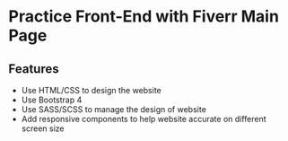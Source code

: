# Practice Front-End with Fiverr Main Page 
## Features
- Use HTML/CSS to design the website
- Use Bootstrap 4
- Use SASS/SCSS to manage the design of website
- Add responsive components to help website accurate on different screen size
